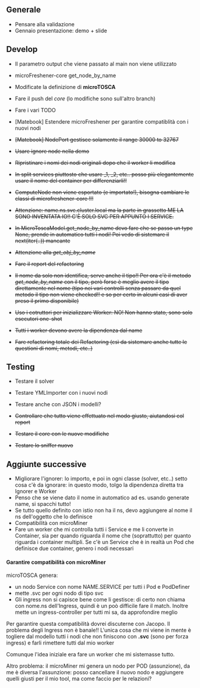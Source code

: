 ## Generale
-  Pensare alla validazione
-  Gennaio presentazione: demo + slide

## Develop
- Il parametro output che viene passato al main non viene utilizzato
- microFreshener-core get_node_by_name
-  Modificate la definizione di **microTOSCA**
-  Fare il push del _core_ (lo modifiche sono sull'altro branch)
- Fare i vari TODO
- [Matebook] Estendere microFreshener per garantire compatiblità con i nuovi nodi


- ~~[Matebook] NodePort gestisce solamente il range  30000 to 32767~~
- ~~Usare ignore node nella demo~~
- ~~Ripristinare i nomi dei nodi originali dopo che il worker li modifica~~
- ~~In split services piuttosto che usare _1, _2, etc.. posso più elegantemente usare il nome del container per differenziarli!!~~
- ~~ComputeNode non viene esportato (e importato!), bisogna cambiare le classi di microfreshener-core !!!~~
- ~~Attenzione: name.ns.svc.cluster.local ma la parte in grassetto ME LA SONO INVENTATA IO!! C'È SOLO SVC PER APPUNTO I SERVICE.~~
- ~~In MicroToscaModel.get_node_by_name devo fare che se passo un type None, prende in automatico tutti i nodi! Poi vedo di sistemare il next(iter(..)) mancante~~
- ~~Attenzione alla _get_obj_by_name_~~
- ~~Fare il report del refactoring~~
- ~~Il nome da solo non identifica, serve anche il tipo!! Per ora c'è il metodo _get_node_by_name_ con il tipo, però forse è meglio avere il tipo direttamente nel nome (tipo nei vari controlli senza passare da quel metodo il tipo non viene checked!! e so per certo in alcuni casi di aver preso il primo disponibile)~~
- ~~Uso i cotruttori per inizializzare Worker: NO! Non hanno stato, sono solo esecutori one-shot~~
- ~~Tutti i worker devono avere la dipendenza dal name~~
- ~~Fare refactoring totale dei Refactoring (csì da sistemare anche tutte le questioni di nomi, metodi, etc..)~~

## Testing
-  Testare il solver
- Testare YMLImporter con i nuovi nodi
- Testare anche con JSON i modelli?


-  ~~Controllare che tutto viene effettuato nel modo giusto, aiutandosi col report~~
-  ~~Testare il core con le nuove modifiche~~
- ~~Testare lo sniffer nuovo~~

## Aggiunte successive
- Migliorare l'ignorer: lo importo, e poi in ogni classe (solver, etc..) setto cosa c'è da ignorare: in questo modo, tolgo la dipendenza diretta tra Ignorer e Worker
-  Penso che se viene dato il nome in automatico ad es. usando generate name, si spacchi tutto!
- Se tutto quello definito con istio non ha il ns, devo aggiungere al nome il ns dell'oggetto che lo definisce
- Compatibilità con microMiner
- Fare un worker che mi controlla tutti i Service e me li converte in Container, sia per quando riguarda il nome che (soprattutto) per quanto riguarda i container multipli. Se c'è un Service che è in realtà un Pod che definisce due container, genero i nodi necessari

#### Garantire compatibilità con microMiner
microTOSCA genera:
- un nodo Service con nome NAME.SERVICE per tutti i Pod e PodDefiner
- mette .svc per ogni nodo di tipo svc
- Gli ingress non si capisce bene come li gestisce: di certo non chiama con nome.ns dell'Ingress, quindi è un poò difficile fare il match. Inoltre mette un ingress-controller per tutti mi sa, da approfondire meglio

Per garantire questa compatibilità dovrei discuterne con Jacopo. Il problema degli Ingress non è banale!! L'unica cosa che mi viene in mente è togliere dal modello tutti i nodi che non finiscono con **.svc** (sono per forza ingress) e farli rimettere tutti dal mio worker

Comunque l'idea iniziale era fare un worker che mi sistemasse tutto.

Altro problema: il microMiner mi genera un nodo per POD (assunzione), da me è diversa l'assunzione: posso cancellare il nuovo nodo e aggiungere quelli giusti per il mio tool, ma come faccio per le relazioni?
